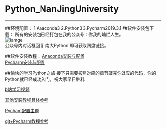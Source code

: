 # **Python_NanJingUniversity**
***********************************
##环境配置：
     1.Anaconda3
     2.Python3
     3.Pycharm2019.3.1
##软件安装包下载：
所有的安装包已经打包在我的公众号：你我的灿烂人生。<br>
![iamge](https://github.com/wscffaa/Python_NanJingUniversity/blob/master/cff.jpg)<br>
公众号内对话框回复 南大Python 即可获取网盘链接。

##软件安装教程：
  [Anaconda安装与配置]((https://mp.weixin.qq.com/s?__biz=MzUzMTQ5MzQ4OQ==&mid=2247483681&idx=1&sn=86ed66d43ea863b1ea45df6e36210336&chksm=fa40e63fcd376f2951feb1fe637a5949d3dfa7baa2543ff8306bce20fc04938a90b01ee7db6d&token=544752196&lang=zh_CN#rd))<br>
  [Pycharm安装与配置]()
     
##愉快的学习Python之旅
接下只需要按照对应的章节敲完你对应的代码，你的Python就已经成功入门，祝大家早日胜利.

[b站学习视频](https://www.bilibili.com/video/av88260116?p=2)

[其他安装教程具体参考](https://blog.csdn.net/TeFuirnever/article/details/90646020?depth_1-utm_source=distribute.pc_relevant.none-task&utm_source=distribute.pc_relevant.none-task)

[Pycham配置主题](https://blog.csdn.net/u012750106/article/details/86577792?depth_1-utm_source=distribute.pc_relevant.none-task&utm_source=distribute.pc_relevant.none-task)

[git+Pycharm教程参考](https://blog.csdn.net/zeroooorez/article/details/94715752)



